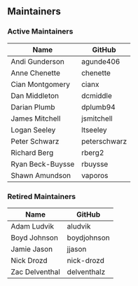 ## Maintainers

### Active Maintainers
| Name | GitHub |
| --- | --- |
| Andi Gunderson | agunde406 |
| Anne Chenette | chenette |
| Cian Montgomery | cianx |
| Dan Middleton | dcmiddle |
| Darian Plumb | dplumb94 |
| James Mitchell | jsmitchell |
| Logan Seeley | ltseeley |
| Peter Schwarz | peterschwarz |
| Richard Berg | rberg2 |
| Ryan Beck-Buysse | rbuysse |
| Shawn Amundson | vaporos |

### Retired Maintainers
| Name | GitHub |
| --- | --- |
| Adam Ludvik | aludvik |
| Boyd Johnson | boydjohnson |
| Jamie Jason | jjason |
| Nick Drozd | nick-drozd |
| Zac Delventhal | delventhalz |

